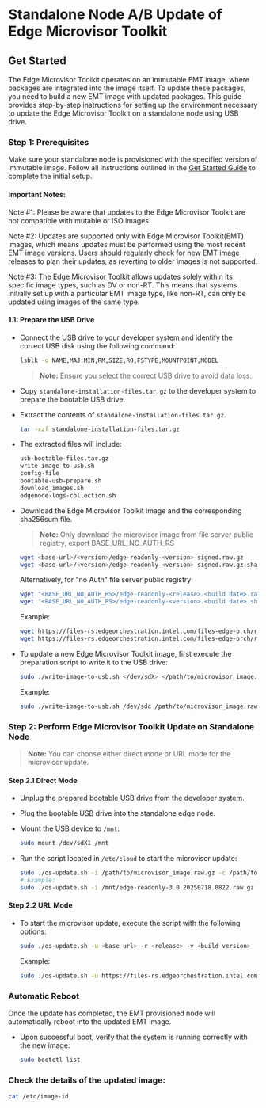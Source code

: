 # Standalone Node A/B Update of Edge Microvisor Toolkit

## Get Started

The Edge Microvisor Toolkit operates on an immutable EMT image, where packages are integrated into the image itself.
To update these packages, you need to build a new EMT image with updated packages. This guide provides step-by-step
instructions for setting up the environment necessary to update the Edge Microvisor Toolkit on a standalone node
using USB drive.

### Step 1: Prerequisites

Make sure your standalone node is provisioned with the specified version of immutable image.
Follow all instructions outlined in the [Get Started Guide](get-started-guide.md#prerequisites) to complete the initial setup.

#### **Important Notes**:
Note #1: Please be aware that updates to the Edge Microvisor Toolkit are not compatible with mutable or ISO images.

Note #2: Updates are supported only with Edge Microvisor Toolkit(EMT) images, which means updates must be performed using the most
recent EMT image versions. Users should regularly check for new EMT image releases to plan their updates, as reverting to older
images is not supported.

Note #3: The Edge Microvisor Toolkit allows updates solely within its specific image types, such as DV or non-RT. This means that
systems initially set up with a particular EMT image type, like non-RT, can only be updated using images of the same type.

#### 1.1: Prepare the USB Drive

- Connect the USB drive to your developer system and identify the correct USB disk using the following command:

  ```bash
  lsblk -o NAME,MAJ:MIN,RM,SIZE,RO,FSTYPE,MOUNTPOINT,MODEL
  ```

  > **Note:** Ensure you select the correct USB drive to avoid data loss.

- Copy `standalone-installation-files.tar.gz` to the developer system to prepare the bootable USB drive.

- Extract the contents of `standalone-installation-files.tar.gz`.

  ```bash
  tar -xzf standalone-installation-files.tar.gz
  ```

- The extracted files will include:

  ```bash
  usb-bootable-files.tar.gz
  write-image-to-usb.sh
  config-file
  bootable-usb-prepare.sh
  download_images.sh
  edgenode-logs-collection.sh
  ```

- Download the Edge Microvisor Toolkit image and the corresponding sha256sum file.

  > **Note:** Only download the microvisor image from file server public registry, export BASE_URL_NO_AUTH_RS

  ```bash
  wget <base-url>/<version>/edge-readonly-<version>-signed.raw.gz
  wget <base-url>/<version>/edge-readonly-<version>-signed.raw.gz.sha256sum
  ```

  Alternatively, for "no Auth" file server public registry

  ```bash
  wget "<BASE_URL_NO_AUTH_RS>/edge-readonly-<release>.<build date>.raw.gz"
  wget "<BASE_URL_NO_AUTH_RS>/edge-readonly-<version>.<build date>.sha256sum"
  ```

  Example:

  ```bash
  wget https://files-rs.edgeorchestration.intel.com/files-edge-orch/repository/microvisor/non_rt/edge-readonly-3.0.20250717.0734.raw.gz
  wget https://files-rs.edgeorchestration.intel.com/files-edge-orch/repository/microvisor/non_rt/edge-readonly-3.0.20250717.0734.raw.gz.sha256sum
  ```

- To update a new Edge Microvisor Toolkit image, first execute the preparation script to write it to the USB drive:

  ```bash
  sudo ./write-image-to-usb.sh </dev/sdX> </path/to/microvisor_image.raw.gz> </path/to/microvisor_image.raw.gz.sha256sum>
  ```

  Example:

  ```bash
  sudo ./write-image-to-usb.sh /dev/sdc /path/to/microvisor_image.raw.gz /path/to/microvisor_image.raw.gz.sha256sum
  ```

### Step 2: Perform Edge Microvisor Toolkit Update on Standalone Node

> **Note:** You can choose either direct mode or URL mode for the microvisor update.

#### Step 2.1 Direct Mode

- Unplug the prepared bootable USB drive from the developer system.
- Plug the bootable USB drive into the standalone edge node.
- Mount the USB device to `/mnt`:

  ```bash
  sudo mount /dev/sdX1 /mnt
  ```

- Run the script located in `/etc/cloud` to start the microvisor update:

  ```bash
  sudo ./os-update.sh -i /path/to/microvisor_image.raw.gz -c /path/to/microvisor_image.sha256sum
  # Example:
  sudo ./os-update.sh -i /mnt/edge-readonly-3.0.20250718.0822.raw.gz -c /mnt/edge-readonly-3.0.20250718.0822.raw.gz.sha256sum
  ```

#### Step 2.2 URL Mode

- To start the microvisor update, execute the script with the following options:

  ```bash
  sudo ./os-update.sh -u <base url> -r <release> -v <build version>
  ```

  Example:

  ```bash
  sudo ./os-update.sh -u https://files-rs.edgeorchestration.intel.com/files-edge-orch/repository/microvisor/non_rt -r 3.0 -v 20250718.0822
  ```

### Automatic Reboot

  Once the update has completed, the EMT provisioned node will automatically reboot into the
  updated EMT image.

- Upon successful boot, verify that the system is running correctly with the new image:

  ```bash
  sudo bootctl list
  ```

### Check the details of the updated image:

  ```bash
  cat /etc/image-id
  ```
